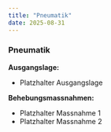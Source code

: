 ```yaml
---
title: "Pneumatik"
date: 2025-08-31
---
```


### Pneumatik

**Ausgangslage:**

- Platzhalter Ausgangslage

**Behebungsmassnahmen:**

- Platzhalter Massnahme 1
- Platzhalter Massnahme 2
